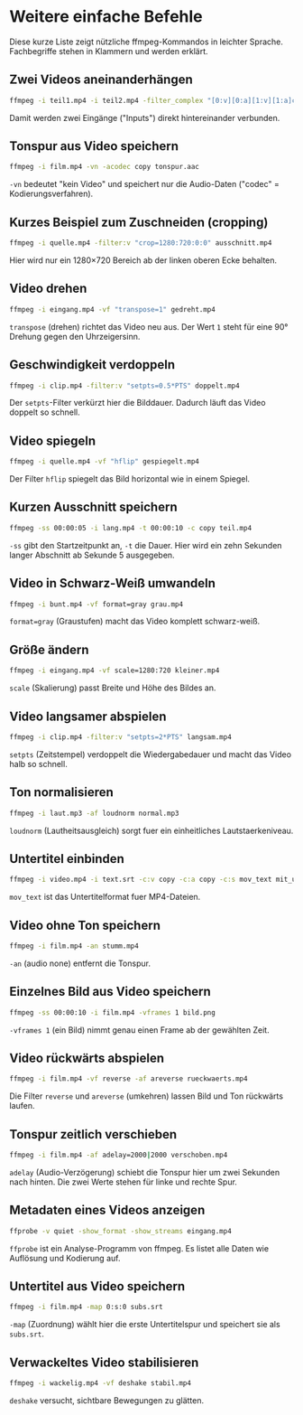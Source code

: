 # Weitere einfache Befehle

Diese kurze Liste zeigt nützliche ffmpeg-Kommandos in leichter Sprache. Fachbegriffe stehen in Klammern und werden erklärt.

## Zwei Videos aneinanderhängen
```bash
ffmpeg -i teil1.mp4 -i teil2.mp4 -filter_complex "[0:v][0:a][1:v][1:a]concat=n=2:v=1:a=1" zusammen.mp4
```
Damit werden zwei Eingänge ("Inputs") direkt hintereinander verbunden.

## Tonspur aus Video speichern
```bash
ffmpeg -i film.mp4 -vn -acodec copy tonspur.aac
```
`-vn` bedeutet "kein Video" und speichert nur die Audio-Daten ("codec" = Kodierungsverfahren).

## Kurzes Beispiel zum Zuschneiden (cropping)
```bash
ffmpeg -i quelle.mp4 -filter:v "crop=1280:720:0:0" ausschnitt.mp4
```
Hier wird nur ein 1280×720 Bereich ab der linken oberen Ecke behalten.

## Video drehen
```bash
ffmpeg -i eingang.mp4 -vf "transpose=1" gedreht.mp4
```
`transpose` (drehen) richtet das Video neu aus. Der Wert `1` steht für eine
90° Drehung gegen den Uhrzeigersinn.

## Geschwindigkeit verdoppeln
```bash
ffmpeg -i clip.mp4 -filter:v "setpts=0.5*PTS" doppelt.mp4
```
Der `setpts`-Filter verkürzt hier die Bilddauer. Dadurch läuft das Video doppelt
so schnell.

## Video spiegeln
```bash
ffmpeg -i quelle.mp4 -vf "hflip" gespiegelt.mp4
```
Der Filter `hflip` spiegelt das Bild horizontal wie in einem Spiegel.

## Kurzen Ausschnitt speichern
```bash
ffmpeg -ss 00:00:05 -i lang.mp4 -t 00:00:10 -c copy teil.mp4
```
`-ss` gibt den Startzeitpunkt an, `-t` die Dauer. Hier wird ein zehn Sekunden langer Abschnitt ab Sekunde 5 ausgegeben.

## Video in Schwarz-Weiß umwandeln
```bash
ffmpeg -i bunt.mp4 -vf format=gray grau.mp4
```
`format=gray` (Graustufen) macht das Video komplett schwarz-weiß.

## Größe ändern
```bash
ffmpeg -i eingang.mp4 -vf scale=1280:720 kleiner.mp4
```
`scale` (Skalierung) passt Breite und Höhe des Bildes an.


## Video langsamer abspielen
```bash
ffmpeg -i clip.mp4 -filter:v "setpts=2*PTS" langsam.mp4
```
`setpts` (Zeitstempel) verdoppelt die Wiedergabedauer und macht das Video halb so schnell.

## Ton normalisieren
```bash
ffmpeg -i laut.mp3 -af loudnorm normal.mp3
```
`loudnorm` (Lautheitsausgleich) sorgt fuer ein einheitliches Lautstaerkeniveau.

## Untertitel einbinden
```bash
ffmpeg -i video.mp4 -i text.srt -c:v copy -c:a copy -c:s mov_text mit_untertitel.mp4
```
`mov_text` ist das Untertitelformat fuer MP4-Dateien.

## Video ohne Ton speichern
```bash
ffmpeg -i film.mp4 -an stumm.mp4
```
`-an` (audio none) entfernt die Tonspur.

## Einzelnes Bild aus Video speichern
```bash
ffmpeg -ss 00:00:10 -i film.mp4 -vframes 1 bild.png
```
`-vframes 1` (ein Bild) nimmt genau einen Frame ab der gewählten Zeit.

## Video rückwärts abspielen
```bash
ffmpeg -i film.mp4 -vf reverse -af areverse rueckwaerts.mp4
```
Die Filter `reverse` und `areverse` (umkehren) lassen Bild und Ton rückwärts laufen.

## Tonspur zeitlich verschieben
```bash
ffmpeg -i film.mp4 -af adelay=2000|2000 verschoben.mp4
```
`adelay` (Audio-Verzögerung) schiebt die Tonspur hier um zwei Sekunden nach hinten. Die zwei Werte stehen für linke und rechte Spur.

## Metadaten eines Videos anzeigen
```bash
ffprobe -v quiet -show_format -show_streams eingang.mp4
```
`ffprobe` ist ein Analyse-Programm von ffmpeg. Es listet alle Daten wie Auflösung und Kodierung auf.

## Untertitel aus Video speichern
```bash
ffmpeg -i film.mp4 -map 0:s:0 subs.srt
```
`-map` (Zuordnung) wählt hier die erste Untertitelspur und speichert sie als
`subs.srt`.

## Verwackeltes Video stabilisieren
```bash
ffmpeg -i wackelig.mp4 -vf deshake stabil.mp4
```
`deshake` versucht, sichtbare Bewegungen zu glätten.

